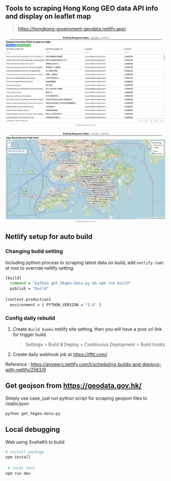 ## Tools to scraping Hong Kong GEO data API info and display on leaflet map 

> https://hongkong-government-geodata.netlify.app/

![alt table](docs/readme/table.png)

![alt table](docs/readme/map.png)

## Netlify setup for auto build

### Changing build setting
Including python process to scraping latest data on build, add `netlify.toml` at root to override netlify setting.

```sh
[build]
  command = "python get_hkgeo-data.py && npm run build"
  publish = "build"

[context.production]
  environment = { PYTHON_VERSION = "3.8" }
```
### Config daily rebuild
1. Create `Build hooks` netlify site setting, then you will have a post url link for trigger build.

   > Settings > Build & Deploy > Continuous Deployment > Build hooks

2. Create daily webhook job at https://ifttt.com/

Reference : https://answers.netlify.com/t/scheduling-builds-and-deploys-with-netlify/2563/9

## Get geojson from https://geodata.gov.hk/
Simply use case, just run python script for  scraping geojson files to /static/json
```sh
python get_hkgeo-data.py
```

## Local debugging

Web using SvelteKit to bulid
```sh
# install package
npm install

 # local test
npm run dev 
```

